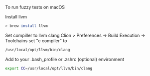To run fuzzy tests on macOS

Install llvm
```bash
> brew install llvm
```

Set compiller to llvm clang
Clion > Preferences -> Build Execution -> Toolchains
set "c compiler" to
```bash
/usr/local/opt/llvm/bin/clang
```
Add to your .bash_profile or .zshrc (optional) environment 
```bash
export CC=/usr/local/opt/llvm/bin/clang
```


